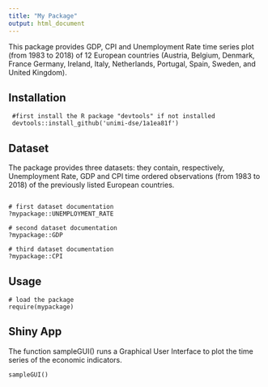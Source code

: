 ```yaml
---
title: "My Package"
output: html_document
---
```

This package provides GDP, CPI and Unemployment Rate time series plot
(from 1983 to 2018) of 12 European countries (Austria, Belgium, Denmark,
France Germany, Ireland, Italy, Netherlands, Portugal, Spain, Sweden,
and United Kingdom).

## Installation
```{r}
 #first install the R package "devtools" if not installed
 devtools::install_github('unimi-dse/1a1ea81f')
```

## Dataset 

The package provides three datasets: they contain, respectively, Unemployment Rate, GDP and CPI time ordered observations (from 1983 to 2018) of the previously listed European countries.
```{r}

# first dataset documentation
?mypackage::UNEMPLOYMENT_RATE

# second dataset documentation
?mypackage::GDP

# third dataset documentation
?mypackage::CPI
```
## Usage
```{r}
# load the package
require(mypackage)
```
## Shiny App

The function sampleGUI() runs a Graphical User Interface to plot the time
series of the economic indicators.
```{r}
sampleGUI()
```

